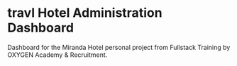 # travl Hotel Administration Dashboard

Dashboard for the Miranda Hotel personal project from Fullstack Training by OXYGEN Academy & Recruitment.
